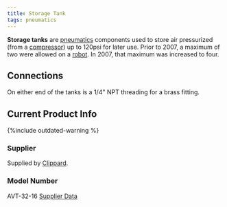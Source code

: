 ```yaml
---
title: Storage Tank
tags: pneumatics
---
```


**Storage tanks** are [pneumatics](Pneumatics "Pneumatics" ) components used to store air pressurized (from a [compressor](Compressor "Compressor" )) up to 120psi for later use. Prior to 2007, a maximum of two were allowed on a [robot](Robot "Robot" ). In 2007, that maximum was increased to four.


## Connections

On either end of the tanks is a 1/4" NPT threading for a brass fitting.


## Current Product Info

{%include outdated-warning %}

### Supplier

Supplied by [Clippard](http://www.clippard.com "http://www.clippard.com" ).


### Model Number

AVT-32-16 [Supplier
Data](http://www.clippard.com/store/display_details.asp?sku=AVT-32-16
"http://www.clippard.com/store/display_details.asp?sku=AVT-32-16" )
